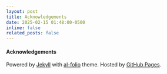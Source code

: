 ```yaml
---
layout: post
title: Acknowledgements
date: 2025-02-15 01:48:00-0500
inline: false
related_posts: false
---
```


#### Acknowledgements

Powered by <a href="https://jekyllrb.com/" target="_blank">Jekyll</a> with <a href="https://github.com/alshedivat/al-folio">al-folio</a> theme.
Hosted by <a href="https://pages.github.com/" target="_blank">GitHub Pages</a>.